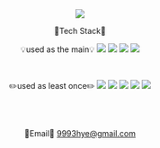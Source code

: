 <div align="center"> 

<img src="https://capsule-render.vercel.app/api?type=waving&color=auto&&customColorList=21&height=300&section=header&text=Welcome!&fontSize=90&desc=RIN-1011%20GitHub%20Profile&descAlign=65&descAlignY=65" />

 <br/>
  
🔎Tech Stack🔎
  
💡used as the main💡
<img src="https://img.shields.io/badge/JAVA-007396?style=for-the-badge&logo=JAVA&logoColor=white">
<img src="https://img.shields.io/badge/Spring-6DB33F?style=for-the-badge&logo=Spring&logoColor=white">
<img src="https://img.shields.io/badge/Spring Boot-6DB33F?style=for-the-badge&logo=Spring Boot&logoColor=white">
<img src="https://img.shields.io/badge/MySQL-4479A1?style=for-the-badge&logo=MySQL&logoColor=white">
 
 <br/>
  
✏️used as least once✏️
<img src="https://img.shields.io/badge/AWS-232F3E?style=for-the-badge&logo=Amazon aws&logoColor=white">
<img src="https://img.shields.io/badge/C-A8B9CC?style=for-the-badge&logo=C&logoColor=white">
<img src="https://img.shields.io/badge/C++-00599C?style=for-the-badge&logo=C++&logoColor=white">
<img src="https://img.shields.io/badge/Python-3776AB?style=for-the-badge&logo=Python&logoColor=white"> 
<img src="https://img.shields.io/badge/HTML-E34F26?style=for-the-badge&logo=HTML5&logoColor=white">
 
 <br/>
 <br/>
 
📧Email📧
9993hye@gmail.com
 
  <br/>
</div>
